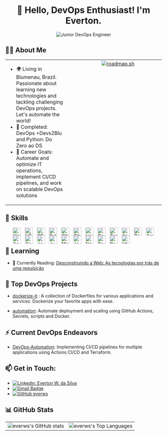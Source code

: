 <h1 align="center">🚀 Hello, DevOps Enthusiast! I'm Everton.</h1>

<p align="center">
  <img src="https://img.shields.io/badge/Junior DevOps Engineer-DevOps-4094ff?style=for-the-badge" alt="Junior DevOps Engineer"/>
</p>

<p align="center"></p>

## 👨‍💻 About Me

<table cellspacing="0" cellpadding="10">
  <tr>
    <td width="60%" style="display: flex; flex-direction: column; justify-content: space-between;">
      <ul>
        <li>🌍 Living in Blumenau, Brazil. Passionate about learning new technologies and tackling challenging DevOps projects. Let's automate the world!</li>
        <li>🔭 Completed: <a href=""></a>DevOps +Devs2Blu and Python: Do Zero ao DS<a href=""></a></li>
        <li>🎯 Career Goals: Automate and optimize IT operations, implement CI/CD pipelines, and work on scalable DevOps solutions</li>
      </ul>
    </td>
    <td valign="top" width="40%">
      <a href="https://roadmap.sh"><img src="https://api.roadmap.sh/v1-badge/tall/64dbb4d6095da82caf9749cf?variant=dark&roadmaps=devops%2Cdocker" alt="roadmap.sh"/></a>
    </td>
  </tr>
</table>

## 💼 Skills
<ul>
<img align="left" alt="Visual Studio Code" width="26px" src="https://cdn.jsdelivr.net/gh/devicons/devicon/icons/vscode/vscode-original.svg" style="padding-right:10px;">
<img align="left" alt="HTML5" width="26px" src="https://cdn.jsdelivr.net/gh/devicons/devicon/icons/html5/html5-original.svg" style="padding-right:10px;">
<img align="left" alt="CSS3" width="26px" src="https://cdn.jsdelivr.net/gh/devicons/devicon/icons/css3/css3-original.svg" style="padding-right:10px;">
<img align="left" alt="Python" width="26px" src="https://cdn.jsdelivr.net/gh/devicons/devicon/icons/python/python-original.svg" style="padding-right:10px;">
<img align="left" alt="Git" width="26px" src="https://cdn.jsdelivr.net/gh/devicons/devicon/icons/git/git-original.svg" style="padding-right:10px;">
<img align="left" alt="Github" width="26px" src="https://cdn.jsdelivr.net/gh/devicons/devicon/icons/github/github-original.svg" style="padding-right:10px;">
<img align="left" alt="Linux" width="26px" src="https://cdn.jsdelivr.net/gh/devicons/devicon/icons/linux/linux-original.svg" style="padding-right:10px;">
<img align="left" alt="Docker" width="26px" src="https://cdn.jsdelivr.net/gh/devicons/devicon/icons/docker/docker-original.svg" style="padding-right:10px;">
<img align="left" alt="Terraform" width="26px" src="https://cdn.jsdelivr.net/gh/devicons/devicon/icons/terraform/terraform-original.svg" style="padding-right:10px;">
<img align="left" alt="Ansible" width="26px" src="https://cdn.jsdelivr.net/gh/devicons/devicon/icons/ansible/ansible-original.svg" style="padding-right:10px;">
<img align="left" alt="Bash" width="26px" src="https://cdn.jsdelivr.net/gh/devicons/devicon/icons/bash/bash-original.svg" style="padding-right:10px;">
<img align="left" alt="Amazon Web Services" width="26px" src="https://cdn.jsdelivr.net/gh/devicons/devicon/icons/amazonwebservices/amazonwebservices-original.svg" style="padding-right:10px;">
<img align="left" alt="Anaconda" width="26px" src="https://cdn.jsdelivr.net/gh/devicons/devicon/icons/anaconda/anaconda-original.svg" style="padding-right:10px;">
<img align="left" alt="Composer" width="26px" src="https://cdn.jsdelivr.net/gh/devicons/devicon/icons/composer/composer-original.svg" style="padding-right:10px;">
<img align="left" alt="Jenkins" width="26px" src="https://cdn.jsdelivr.net/gh/devicons/devicon/icons/jenkins/jenkins-original.svg" style="padding-right:10px;">
<img align="left" alt="Jupyter" width="26px" src="https://cdn.jsdelivr.net/gh/devicons/devicon/icons/jupyter/jupyter-original.svg" style="padding-right:10px;">
<img align="left" alt="Markdown" width="26px" src="https://cdn.jsdelivr.net/gh/devicons/devicon/icons/markdown/markdown-original.svg" style="padding-right:10px;">
<img align="left" alt="Javascript" width="26px" src="https://cdn.jsdelivr.net/gh/devicons/devicon/icons/javascript/javascript-original.svg" style="padding-right:10px;">
<img align="left" alt="Nginx" width="26px" src="https://cdn.jsdelivr.net/gh/devicons/devicon/icons/nginx/nginx-original.svg" style="padding-right:10px;">
<img align="left" alt="Pandas" width="26px" src="https://cdn.jsdelivr.net/gh/devicons/devicon/icons/pandas/pandas-original.svg" style="padding-right:10px;">
<img align="left" alt="Numpy" width="26px" src="https://cdn.jsdelivr.net/gh/devicons/devicon/icons/numpy/numpy-original.svg" style="padding-right:10px;">
<img align="left" alt="Ubuntu" width="26px" src="https://cdn.jsdelivr.net/gh/devicons/devicon/icons/ubuntu/ubuntu-plain-wordmark.svg" style="padding-right:10px;">
</ul>
<br/>
<br/>

## 🌱 Learning

- 📖 Currently Reading: <a href="https://desconstruindoaweb.com.br/">Desconstruindo a Web: As tecnologias por trás de uma requisição</a>

## 🚀 Top DevOps Projects

- [dockerize-it](https://github.com/EverWS/dockerfiles) : A collection of Dockerfiles for various applications and services. Dockerize your favorite apps with ease.

- [automation](https://github.com/EverWS/apollo23-devops/tree/main/.github/workflows): Automate deployment and scaling using GitHub Actions, Secrets, scripts and Docker.

## ⚡ Current DevOps Endeavors

- [DevOps-Automation](): Implementing CI/CD pipelines for multiple applications using Actions  CI/CD and Terraform.

## 📫 Get in Touch:

- [![Linkedin: Everton W. da Silva](https://img.shields.io/badge/-Everton_Silva-blue?style=flat-square&logo=Linkedin&logoColor=white&link=https://www.linkedin.com/in/everton-silva-b00b03230/)](https://www.linkedin.com/in/everton-silva-b00b03230/)
- [![Gmail Badge](https://img.shields.io/badge/-everws.83@gmail.com-006bed?style=flat-square&logo=Gmail&logoColor=white&link=mailto:everws.83@gmail.com)](mailto:everws.83@gmail.com)
- [![GitHub everws](https://img.shields.io/github/followers/everws?label=follow&style=social)](https://github.com/EverWS/everws/)

## 📊 GitHub Stats

<table>
  <tr>
    <td>
      <img src="https://github-readme-stats.vercel.app/api?username=everws&show_icons=true&show_icons=true&theme=transparent" alt="everws's GitHub stats" />
    </td>
    <td>
      <img src="https://github-readme-stats.vercel.app/api/top-langs/?username=everws&size_weight=0.5&count_weight=0.5&layout=compact&show_icons=true&theme=transparent" alt="everws's Top Languages" />
    </td>
  </tr>
</table>
